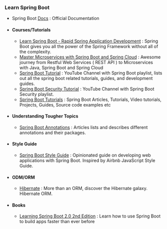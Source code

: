 ### Learn Spring Boot

- Spring Boot [Docs](https://docs.spring.io/spring-boot/docs/current/reference/htmlsingle/) : Official Documentation

- #### Courses/Tutorials
  - [Learn Spring Boot - Rapid Spring Application Development](https://www.udemy.com/course/spring-boot-intro/?LSNPUBID=JVFxdTr9V80&ranEAID=JVFxdTr9V80&ranMID=39197&ranSiteID=JVFxdTr9V80-yKB7doI50JJEGb09MCDGLQ&utm_medium=udemyads&utm_source=aff-campaign) : Spring Boot gives you all the power of the Spring Framework without all of the complexity.
  - [Master Microservices with Spring Boot and Spring Cloud](https://www.udemy.com/course/microservices-with-spring-boot-and-spring-cloud/?LSNPUBID=JVFxdTr9V80&ranEAID=JVFxdTr9V80&ranMID=39197&ranSiteID=JVFxdTr9V80-3N2mJSeqbhprgeDZgQ6eVA&utm_medium=udemyads&utm_source=aff-campaign) : Awesome journey from Restful Web Services ( REST API ) to Microservices with Java, Spring Boot and Spring Cloud
  - [Spring Boot Tutorial](https://www.youtube.com/playlist?list=PLGRDMO4rOGcNSBOJOlrgQqGpIgo6_VZgR) : YouTube Channel with Spring Boot playlist, lists out all the spring boot related tutorials, guides, and development guides.
  - [Spring Boot Security Tutorial](https://www.youtube.com/playlist?list=PLGRDMO4rOGcNmd7-Pm37jOWfjC7ZjhU2V) : YouTube Channel with Spring Boot Security playlist.
  - [Spring Boot Tutorials](https://github.com/RameshMF/spring-boot-tutorial) : Spring Boot Articles, Tutorials, Video tutorials, Projects, Guides, Source code examples etc


- #### Understanding Tougher Topics  
  - [Spring Boot Annotations](https://www.javaguides.net/2018/10/spring-boot-annotations.html) : Articles lists and describes different annotations and their packages.

- #### Style Guide
  - [Spring Boot Style Guide](https://github.com/helpermethod/spring-boot-style-guide) : Opinionated guide on developing web applications with Spring Boot. Inspired by Airbnb JavaScript Style Guide.

- #### ODM/ORM
  - [Hibernate](https://docs.jboss.org/hibernate/orm/5.4/userguide/html_single/Hibernate_User_Guide.html) : More than an ORM, discover the Hibernate galaxy. Hibernate ORM.


- #### Books
  - [Learning Spring Boot 2.0 2nd Edition](https://github.com/learning-spring-boot/learning-spring-boot-2nd-edition-code) : Learn how to use Spring Boot to build apps faster than ever before
